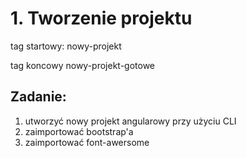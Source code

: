 # 1. Tworzenie projektu
tag startowy: nowy-projekt

tag koncowy nowy-projekt-gotowe

## Zadanie:
1. utworzyć nowy projekt angularowy przy użyciu CLI
1. zaimportować bootstrap'a
1. zaimportować font-awersome
